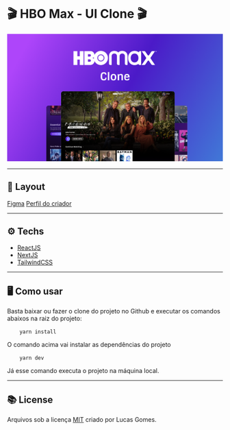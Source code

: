 # :clapper: HBO Max - UI Clone :clapper:

<div align="center">
    <img src="./README/front_cover.png" >
</div>

---
## :art: Layout
[Figma](https://www.figma.com/community/file/994715668716699770)
[Perfil do criador](https://www.figma.com/@felipemotabr)

---
## :gear: Techs
- [ReactJS](https://reactjs.org/)
- [NextJS](https://nextjs.org/)
- [TailwindCSS](https://tailwindcss.com/)


---
## :desktop_computer: Como usar
<p>Basta baixar ou fazer o clone do projeto no Github e executar os comandos abaixos na raiz do projeto:</p>

```
    yarn install
```
<p> O comando acima vai instalar as dependências do projeto </p> 


```
    yarn dev
```
<p> Já esse comando executa o projeto na máquina local. </p>

---
## :books: License
Arquivos sob a licença [MIT](https://github.com/lucasgomesgp) criado por Lucas Gomes.